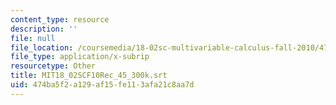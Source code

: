 ```yaml
---
content_type: resource
description: ''
file: null
file_location: /coursemedia/18-02sc-multivariable-calculus-fall-2010/474ba5f2a129af15fe113afa21c8aa7d_MIT18_02SCF10Rec_45_300k.srt
file_type: application/x-subrip
resourcetype: Other
title: MIT18_02SCF10Rec_45_300k.srt
uid: 474ba5f2-a129-af15-fe11-3afa21c8aa7d
---
```

